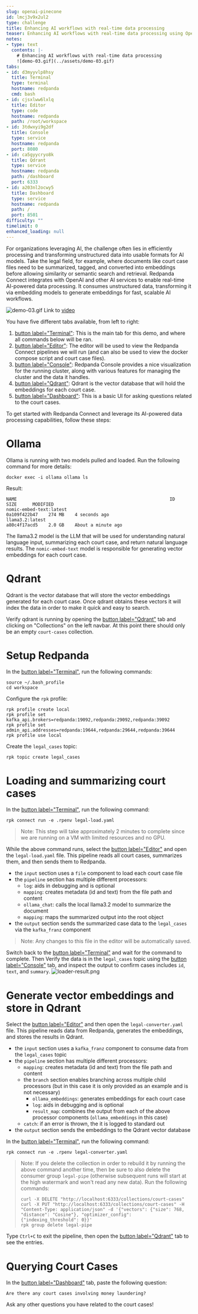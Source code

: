 ```yaml
---
slug: openai-pinecone
id: lmcj3v9x2ul2
type: challenge
title: Enhancing AI workflows with real-time data processing
teaser: Enhancing AI workflows with real-time data processing using OpenAI and Pinecone
notes:
- type: text
  contents: |-
    # Enhancing AI workflows with real-time data processing
    ![demo-03.gif](../assets/demo-03.gif)
tabs:
- id: d3myyvlp8hsy
  title: Terminal
  type: terminal
  hostname: redpanda
  cmd: bash
- id: cjsxlww6lxlq
  title: Editor
  type: code
  hostname: redpanda
  path: /root/workspace
- id: 3tdwxyi9g2df
  title: Console
  type: service
  hostname: redpanda
  port: 8080
- id: ca5gyycryo8k
  title: Qdrant
  type: service
  hostname: redpanda
  path: /dashboard
  port: 6333
- id: a203nl2ocwy5
  title: Dashboard
  type: service
  hostname: redpanda
  path: /
  port: 8501
difficulty: ""
timelimit: 0
enhanced_loading: null
---
```


For organizations leveraging AI, the challenge often lies in efficiently processing and transforming unstructured data into usable formats for AI models. Take the legal field, for example, where documents like court case files need to be summarized, tagged, and converted into embeddings before allowing similarity or semantic search and retrieval. Redpanda Connect integrates with OpenAI and other AI services to enable real-time AI-powered data processing. It consumes unstructured data, transforming it via embedding models to generate embeddings for fast, scalable AI workflows.

![demo-03.gif](../assets/demo-03.gif)
Link to [video](https://youtu.be/4wgz0OjoYTo)

You have five different tabs available, from left to right:
1. [button label="Terminal"](tab-0): This is the main tab for this demo, and where all commands below will be ran.
2. [button label="Editor"](tab-1): The editor will be used to view the Redpanda Connect pipelines we will run (and can also be used to view the docker compose script and court case files).
3. [button label="Console"](tab-2): Redpanda Console provides a nice visualization for the running cluster, along with various features for managing the cluster and the data it handles.
4. [button label="Qdrant"](tab-3): Qdrant is the vector database that will hold the embeddings for each court case.
5. [button label="Dashboard"](tab-4): This is a basic UI for asking questions related to the court cases.

To get started with Redpanda Connect and leverage its AI-powered data processing capabilities, follow these steps:

Ollama
===

Ollama is running with two models pulled and loaded. Run the following command for more details:

```bash,run
docker exec -i ollama ollama ls
```

Result:

```bash,nocopy
NAME                                                          ID              SIZE      MODIFIED
nomic-embed-text:latest                                       0a109f422b47    274 MB    4 seconds ago
llama3.2:latest                                               a80c4f17acd5    2.0 GB    About a minute ago
```

The llama3.2 model is the LLM that will be used for understanding natural language input, summarizing each court case, and return natural language results. The `nomic-embed-text` model is responsible for generating vector embeddings for each court case.

Qdrant
===

Qdrant is the vector database that will store the vector embeddings generated for each court case. Once qdrant obtains these vectors it will index the data in order to make it quick and easy to search.

Verify qdrant is running by opening the [button label="Qdrant"](tab-3) tab and clicking on "Collections" on the left navbar. At this point there should only be an empty `court-cases` collection.

Setup Redpanda
===

In the [button label="Terminal"](tab-0), run the following commands:

```bash,run
source ~/.bash_profile
cd workspace
```

Configure the `rpk` profile:

 ```bash,run
rpk profile create local
rpk profile set kafka_api.brokers=redpanda:19092,redpanda:29092,redpanda:39092
rpk profile set admin_api.addresses=redpanda:19644,redpanda:29644,redpanda:39644
rpk profile use local
```

Create the `legal_cases` topic:

 ```bash,run
rpk topic create legal_cases
```

Loading and summarizing court cases
===

In the [button label="Terminal"](tab-0), run the following command:

```bash,run
rpk connect run -e .rpenv legal-load.yaml
```

> Note: This step will take approximately 2 minutes to complete since we are running on a VM with limited resources and no GPU.

While the above command runs, select the [button label="Editor"](tab-1) and open the `legal-load.yaml` file. This pipeline reads all court cases, summarizes them, and then sends them to Redpanda.

- the `input` section uses a `file` component to load each court case file
- the `pipeline` section has multiple different processors:
  - `log`: aids in debugging and is optional
  - `mapping`: creates metadata (id and text) from the file path and content
  - `ollama_chat`: calls the local llama3.2 model to summarize the document
  - `mapping`: maps the summarized output into the root object
- the `output` section sends the summarized case data to the `legal_cases` via the `kafka_franz` component

> Note: Any changes to this file in the editor will be automatically saved.

Switch back to the [button label="Terminal"](tab-0) and wait for the command to complete. Then Verify the data is in the `legal_cases` topic using the [button label="Console"](tab-2) tab, and inspect the output to confirm cases includes `id`, `text`, and `summary`.
![loader-result.png](../assets/loader-result.png)

Generate vector embeddings and store in Qdrant
======

Select the [button label="Editor"](tab-1) and then open the `legal-converter.yaml` file. This pipeline reads data from Redpanda, generates the embeddings, and stores the results in Qdrant.

- the `input` section uses a `kafka_franz` component to consume data from the `legal_cases` topic
- the `pipeline` section has multiple different processors:
  - `mapping`: creates metadata (id and text) from the file path and content
  - the `branch` section enables branching across multiple child processors (but in this case it is only provided as an example and is not necessary)
    - `ollama_embeddings`: generates embeddings for each court case
    - `log`: aids in debugging and is optional
    - `result_map`: combines the output from each of the above processor components (`ollama_embeddings` in this case)
  - `catch`: if an error is thrown, the it is logged to standard out
- the `output` section sends the embeddings to the Qdrant vector database

In the [button label="Terminal"](tab-0), run the following command:

```bash,run
rpk connect run -e .rpenv legal-converter.yaml
```

> Note: If you delete the collection in order to rebuild it by running the above command another time, then be sure to also delete the consumer group `legal-pipe` (otherwise subsequent runs will start at the high watermark and won't read any new data). Run the following commands:
>
> ```bash,run
> curl -X DELETE "http://localhost:6333/collections/court-cases"
> curl -X PUT "http://localhost:6333/collections/court-cases" -H "Content-Type: application/json" -d '{"vectors": {"size": 768, "distance": "Cosine"}, "optimizer_config": {"indexing_threshold": 0}}'
> rpk group delete legal-pipe
> ```

Type `Ctrl+C` to exit the pipeline, then open the [button label="Qdrant"](tab-3) tab to see the entries.

Querying Court Cases
======

In the [button label="Dashboard"](tab-4) tab, paste the following question:

```bash,copy
Are there any court cases involving money laundering?
```

Ask any other questions you have related to the court cases!

